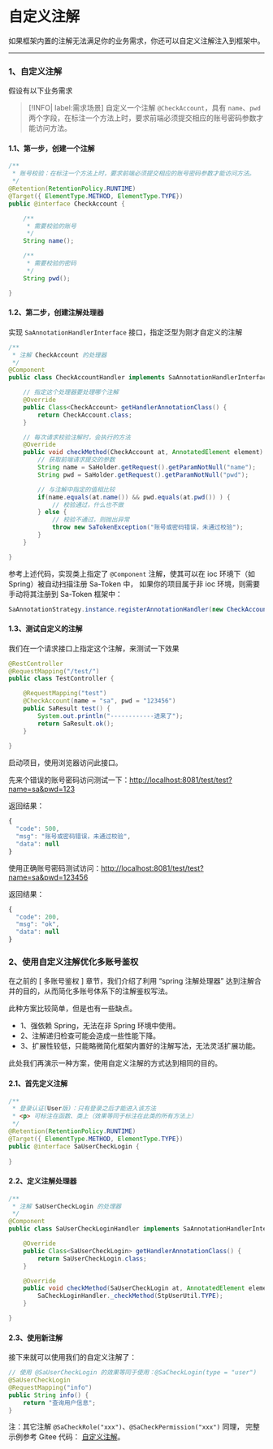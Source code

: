 # 自定义注解

如果框架内置的注解无法满足你的业务需求，你还可以自定义注解注入到框架中。

---

### 1、自定义注解

假设有以下业务需求

> [!INFO| label:需求场景] 
> 自定义一个注解 `@CheckAccount`，具有 `name`、`pwd` 两个字段，在标注一个方法上时，要求前端必须提交相应的账号密码参数才能访问方法。


#### 1.1、第一步，创建一个注解

``` java
/**
 * 账号校验：在标注一个方法上时，要求前端必须提交相应的账号密码参数才能访问方法。
 */
@Retention(RetentionPolicy.RUNTIME)
@Target({ ElementType.METHOD, ElementType.TYPE})
public @interface CheckAccount {

    /**
     * 需要校验的账号
     */
    String name();

    /**
     * 需要校验的密码
     */
    String pwd();

}
```

#### 1.2、第二步，创建注解处理器 

实现 `SaAnnotationHandlerInterface` 接口，指定泛型为刚才自定义的注解 

``` java
/**
 * 注解 CheckAccount 的处理器
 */
@Component
public class CheckAccountHandler implements SaAnnotationHandlerInterface<CheckAccount> {

    // 指定这个处理器要处理哪个注解
    @Override
    public Class<CheckAccount> getHandlerAnnotationClass() {
        return CheckAccount.class;
    }

    // 每次请求校验注解时，会执行的方法
    @Override
    public void checkMethod(CheckAccount at, AnnotatedElement element) {
        // 获取前端请求提交的参数
        String name = SaHolder.getRequest().getParamNotNull("name");
        String pwd = SaHolder.getRequest().getParamNotNull("pwd");

        // 与注解中指定的值相比较
        if(name.equals(at.name()) && pwd.equals(at.pwd()) ) {
            // 校验通过，什么也不做
        } else {
            // 校验不通过，则抛出异常
            throw new SaTokenException("账号或密码错误，未通过校验");
        }
    }

}
```

参考上述代码，实现类上指定了 `@Component` 注解，使其可以在 ioc 环境下（如 Spring）被自动扫描注册 Sa-Token 中，
如果你的项目属于非 ioc 环境，则需要手动将其注册到 Sa-Token 框架中：
``` java
SaAnnotationStrategy.instance.registerAnnotationHandler(new CheckAccountHandler());
```

#### 1.3、测试自定义的注解

我们在一个请求接口上指定这个注解，来测试一下效果 

``` java
@RestController
@RequestMapping("/test/")
public class TestController {

	@RequestMapping("test")
	@CheckAccount(name = "sa", pwd = "123456")
	public SaResult test() {
		System.out.println("------------进来了");
		return SaResult.ok(); 
	}
	
}
```

启动项目，使用浏览器访问此接口。

先来个错误的账号密码访问测试一下：[http://localhost:8081/test/test?name=sa&pwd=123](http://localhost:8081/test/test?name=sa&pwd=123)

返回结果：

``` js
{
  "code": 500,
  "msg": "账号或密码错误，未通过校验",
  "data": null
}
```

使用正确账号密码测试访问：[http://localhost:8081/test/test?name=sa&pwd=123456](http://localhost:8081/test/test?name=sa&pwd=123456)

返回结果：

``` js
{
  "code": 200,
  "msg": "ok",
  "data": null
}
```



### 2、使用自定义注解优化多账号鉴权

在之前的 [ 多账号鉴权 ] 章节，我们介绍了利用 “spring 注解处理器” 达到注解合并的目的，从而简化多账号体系下的注解鉴权写法。

此种方案比较简单，但是也有一些缺点。
- 1、强依赖 Spring，无法在非 Spring 环境中使用。
- 2、注解递归检查可能会造成一些性能下降。
- 3、扩展性较低，只能略微简化框架内置好的注解写法，无法灵活扩展功能。

此处我们再演示一种方案，使用自定义注解的方式达到相同的目的。


#### 2.1、首先定义注解

``` java
/**
 * 登录认证(User版)：只有登录之后才能进入该方法 
 * <p> 可标注在函数、类上（效果等同于标注在此类的所有方法上） 
 */
@Retention(RetentionPolicy.RUNTIME)
@Target({ ElementType.METHOD, ElementType.TYPE})
public @interface SaUserCheckLogin {
	
}
```

#### 2.2、定义注解处理器
``` java
/**
 * 注解 SaUserCheckLogin 的处理器
 */
@Component
public class SaUserCheckLoginHandler implements SaAnnotationHandlerInterface<SaUserCheckLogin> {

    @Override
    public Class<SaUserCheckLogin> getHandlerAnnotationClass() {
        return SaUserCheckLogin.class;
    }

    @Override
    public void checkMethod(SaUserCheckLogin at, AnnotatedElement element) {
        SaCheckLoginHandler._checkMethod(StpUserUtil.TYPE);
    }

}
```

#### 2.3、使用新注解
接下来就可以使用我们的自定义注解了：

``` java
// 使用 @SaUserCheckLogin 的效果等同于使用：@SaCheckLogin(type = "user")
@SaUserCheckLogin
@RequestMapping("info")
public String info() {
    return "查询用户信息";
}
```

注：其它注解 `@SaCheckRole("xxx")`、`@SaCheckPermission("xxx")` 同理， 完整示例参考 Gitee 代码：
[自定义注解](https://gitee.com/dromara/sa-token/tree/master/sa-token-demo/sa-token-demo-case/src/main/java/com/pj/satoken/custom_annotation)。












